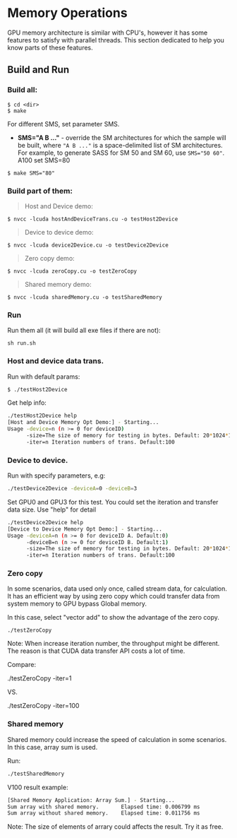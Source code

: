 # Memory Operations 
GPU memory architecture is similar with CPU's, however it has some features 
to satisfy with parallel threads. This section dedicated to help you know parts of these features. 

## Build and Run
### Build all:
```
$ cd <dir>
$ make
```
For different SMS, set parameter SMS. 

*   **SMS="A B ..."** - override the SM architectures for which the sample will be built, where `"A B ..."` is a space-delimited list of SM architectures. For example, to generate SASS for SM 50 and SM 60, use `SMS="50 60"`. A100 set SMS=80
```
$ make SMS="80"
```

### Build part of them:

> Host and Device demo:
```
$ nvcc -lcuda hostAndDeviceTrans.cu -o testHost2Device
```
> Device to device demo:
```
$ nvcc -lcuda device2Device.cu -o testDevice2Device
```
> Zero copy demo:
```
$ nvcc -lcuda zeroCopy.cu -o testZeroCopy
```

> Shared memory demo:
```
$ nvcc -lcuda sharedMemory.cu -o testSharedMemory
```
### Run
Run them all (it will build all exe files if there are not):
```
sh run.sh
```

### Host and device data trans.
Run with default params:
```bash
$ ./testHost2Device 
```
Get help info:
```bash
./testHost2Device help
[Host and Device Memory Opt Demo:] - Starting...
Usage -device=n (n >= 0 for deviceID)
      -size=The size of memory for testing in bytes. Default: 20*1024*1024)
      -iter=n Iteration numbers of trans. Default:100
```

### Device to device.

Run with specify parameters, e.g:
```bash
./testDevice2Device -deviceA=0 -deviceB=3
```
Set GPU0 and GPU3 for this test. You could set the iteration and transfer data size. Use "help" for detail
```bash
./testDevice2Device help
[Device to Device Memory Opt Demo:] - Starting...
Usage -deviceA=n (n >= 0 for deviceID A. Default:0)
      -deviceB=n (n >= 0 for deviceID B. Default:1)
      -size=The size of memory for testing in bytes. Default: 20*1024*1024)
      -iter=n Iteration numbers of trans. Default:100

```
### Zero copy

In some scenarios, data used only once, called stream data, for calculation. It has an efficient way by using zero copy which could transfer data from system memory to GPU bypass Global memory. 

In this case, select "vector add" to show the advantage of the zero copy.

```
./testZeroCopy
```
Note: When increase iteration number, the throughput might be different.
The reason is that CUDA data transfer API costs a lot of time.

Compare:

./testZeroCopy -iter=1

VS.

./testZeroCopy -iter=100

### Shared memory

Shared memory could increase the speed of calculation in some scenarios. In this case, array sum is used.

Run:
```bash
./testSharedMemory
```
V100 result example:
```bash
[Shared Memory Application: Array Sum.] - Starting...
Sum array with shared memory.       Elapsed time: 0.006799 ms
Sum array without shared memory.    Elapsed time: 0.011756 ms

```
Note: The size of elements of arrary could affects the result. Try it as free.